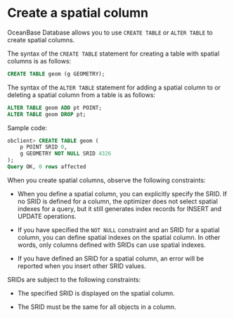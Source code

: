 # Create a spatial column

OceanBase Database allows you to use `CREATE TABLE` or `ALTER TABLE` to create spatial columns. 

The syntax of the `CREATE TABLE` statement for creating a table with spatial columns is as follows:

```sql
CREATE TABLE geom (g GEOMETRY);
```

The syntax of the `ALTER TABLE` statement for adding a spatial column to or deleting a spatial column from a table is as follows:

```sql
ALTER TABLE geom ADD pt POINT;
ALTER TABLE geom DROP pt;
```
Sample code:

```sql
obclient> CREATE TABLE geom (
    p POINT SRID 0,
    g GEOMETRY NOT NULL SRID 4326
);
Query OK, 0 rows affected
```

When you create spatial columns, observe the following constraints:

* When you define a spatial column, you can explicitly specify the SRID. If no SRID is defined for a column, the optimizer does not select spatial indexes for a query, but it still generates index records for INSERT and UPDATE operations. 

* If you have specified the `NOT NULL` constraint and an SRID for a spatial column, you can define spatial indexes on the spatial column. In other words, only columns defined with SRIDs can use spatial indexes. 

* If you have defined an SRID for a spatial column, an error will be reported when you insert other SRID values. 



SRIDs are subject to the following constraints:

* The specified SRID is displayed on the spatial column. 

* The SRID must be the same for all objects in a column. 
